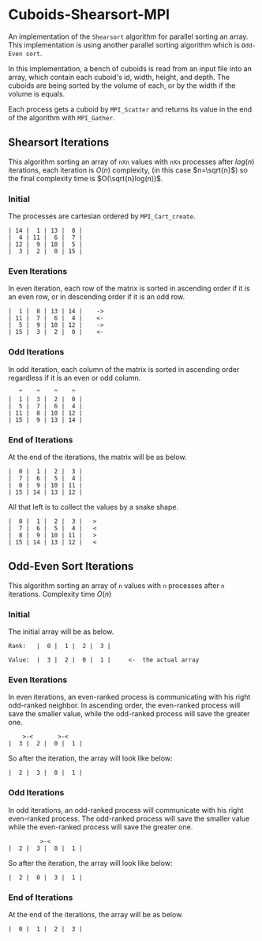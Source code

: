 # Cuboids-Shearsort-MPI

An implementation of the `Shearsort` algorithm for parallel sorting an array.
This implementation is using another parallel sorting algorithm which is `Odd-Even sort`.

In this implementation, a bench of cuboids is read from an input file into an array,
which contain each cuboid's id, width, height, and depth.
The cuboids are being sorted by the volume of each, or by the width if the volume is equals.

Each process gets a cuboid by `MPI_Scatter` and returns its value in the end of the algorithm with `MPI_Gather`.

##  Shearsort Iterations
This algorithm sorting an array of `nXn` values with `nXn` processes after $log(n)$ iterations, each iteration is $O(n)$ complexity, (in this case $n=\sqrt{n}$) so the final complexity time is $O(\sqrt{n}log(n))$.

### Initial
The processes are cartesian ordered by `MPI_Cart_create`.

```
| 14 |  1 | 13 |  8 |  
|  4 | 11 |  6 |  7 |  
| 12 |  9 | 10 |  5 |  
|  3 |  2 |  0 | 15 |
```

### Even Iterations
In even iteration, each row of the matrix is sorted in ascending order if it is an even row, or in descending order if it is an odd row.
```
|  1 |  8 | 13 | 14 |    ->
| 11 |  7 |  6 |  4 |    <-
|  5 |  9 | 10 | 12 |    ->
| 15 |  3 |  2 |  0 |    <-
```

### Odd Iterations
In odd iteration, each column of the matrix is sorted in ascending order regardless if it is an even or odd column.

```
   ^    ^    ^    ^
|  1 |  3 |  2 |  0 |
|  5 |  7 |  6 |  4 |
| 11 |  8 | 10 | 12 |
| 15 |  9 | 13 | 14 |
```


### End of Iterations
At the end of the iterations, the matrix will be as below.

```
|  0 |  1 |  2 |  3 |
|  7 |  6 |  5 |  4 |
|  8 |  9 | 10 | 11 |
| 15 | 14 | 13 | 12 |
```

All that left is to collect the values by a snake shape.

```
|  0 |  1 |  2 |  3 |   >
|  7 |  6 |  5 |  4 |   <
|  8 |  9 | 10 | 11 |   > 
| 15 | 14 | 13 | 12 |   <
```


##  Odd-Even Sort Iterations
This algorithm sorting an array of `n` values with `n` processes after `n` iterations. Complexity time $O(n)$
### Initial
The initial array will be as below.

```
Rank:   |  0 |  1 |  2 |  3 |

Value:  |  3 |  2 |  0 |  1 |     <-  the actual array
```

### Even Iterations
In even iterations, an even-ranked process is communicating with his right odd-ranked neighbor.
In ascending order, the even-ranked process will save the smaller value, while the odd-ranked process will save the greater one.

```
    >-<       >-<
|  3 |  2 |  0 |  1 |
```

So after the iteration, the array will look like below:

```
|  2 |  3 |  0 |  1 |
```

### Odd Iterations
In odd iterations, an odd-ranked process will communicate with his right even-ranked process.
The odd-ranked process will save the smaller value while the even-ranked process will save the greater one.

```
         >-<
|  2 |  3 |  0 |  1 |
```

So after the iteration, the array will look like below:

```
|  2 |  0 |  3 |  1 |
```

### End of Iterations
At the end of the iterations, the array will be as below.

```
|  0 |  1 |  2 |  3 |
```
